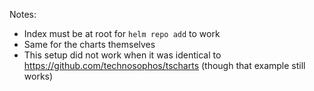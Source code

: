 Notes:
- Index must be at root for `helm repo add` to work
- Same for the charts themselves
- This setup did not work when it was identical to https://github.com/technosophos/tscharts
  (though that example still works)
